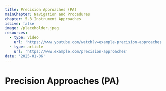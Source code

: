 ```yaml
---
title: Precision Approaches (PA)
mainChapter: Navigation and Procedures
chapter: 5.3 Instrument Approaches
isLive: false
image: /placeholder.jpeg
resources:
  - type: video
    url: 'https://www.youtube.com/watch?v=example-precision-approaches'
  - type: article
    url: 'https://www.example.com/precision-approaches'
date: '2025-01-06'
---
```


# Precision Approaches (PA)
